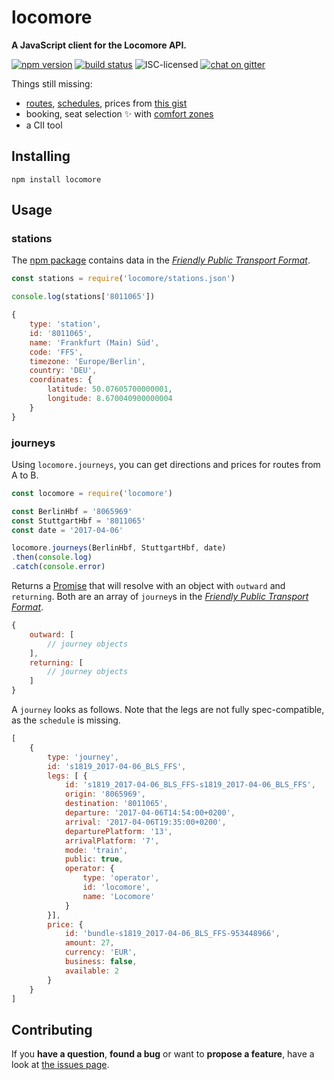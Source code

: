 # locomore

**A JavaScript client for the Locomore API.**

[![npm version](https://img.shields.io/npm/v/locomore.svg)](https://www.npmjs.com/package/locomore)
[![build status](https://img.shields.io/travis/derhuerst/locomore.svg)](https://travis-ci.org/derhuerst/locomore)
![ISC-licensed](https://img.shields.io/github/license/derhuerst/locomore.svg)
[![chat on gitter](https://badges.gitter.im/derhuerst.svg)](https://gitter.im/derhuerst)

Things still missing:

- [routes](https://github.com/public-transport/friendly-public-transport-format/blob/master/docs/readme.md#route), [schedules](https://github.com/public-transport/friendly-public-transport-format/blob/master/docs/readme.md#schedule), prices from [this gist](https://gist.github.com/derhuerst/410d79ce2a8158705d7878e8af096577)
- booking, seat selection :sparkles: with [comfort zones](https://locomore.com/en/basic/)
- a ClI tool


## Installing

```shell
npm install locomore
```


## Usage

### stations

The [npm package](https://npmjs.com/locomore) contains data in the [*Friendly Public Transport Format*](https://github.com/public-transport/friendly-public-transport-format).

```js
const stations = require('locomore/stations.json')

console.log(stations['8011065'])
```

```js
{
	type: 'station',
	id: '8011065',
	name: 'Frankfurt (Main) Süd',
	code: 'FFS',
	timezone: 'Europe/Berlin',
	country: 'DEU',
	coordinates: {
		latitude: 50.07605700000001,
		longitude: 8.670040900000004
	}
}
```

### journeys

Using `locomore.journeys`, you can get directions and prices for routes from A to B.

```js
const locomore = require('locomore')

const BerlinHbf = '8065969'
const StuttgartHbf = '8011065'
const date = '2017-04-06'

locomore.journeys(BerlinHbf, StuttgartHbf, date)
.then(console.log)
.catch(console.error)
```

Returns a [Promise](https://developer.mozilla.org/en-US/docs/Web/JavaScript/Reference/Global_Objects/promise) that will resolve with an object with `outward` and `returning`. Both are an array of `journey`s in the [*Friendly Public Transport Format*](https://github.com/public-transport/friendly-public-transport-format).

```js
{
	outward: [
		// journey objects
	],
	returning: [
		// journey objects
	]
}
```

A `journey` looks as follows. Note that the legs are not fully spec-compatible, as the `schedule` is missing.

```js
[
	{
		type: 'journey',
		id: 's1819_2017-04-06_BLS_FFS',
		legs: [ {
			id: 's1819_2017-04-06_BLS_FFS-s1819_2017-04-06_BLS_FFS',
			origin: '8065969',
			destination: '8011065',
			departure: '2017-04-06T14:54:00+0200',
			arrival: '2017-04-06T19:35:00+0200',
			departurePlatform: '13',
			arrivalPlatform: '7',
			mode: 'train',
			public: true,
			operator: {
				type: 'operator',
				id: 'locomore',
				name: 'Locomore'
			}
		}],
		price: {
			id: 'bundle-s1819_2017-04-06_BLS_FFS-953448966',
			amount: 27,
			currency: 'EUR',
			business: false,
			available: 2
		}
	}
]
```


## Contributing

If you **have a question**, **found a bug** or want to **propose a feature**, have a look at [the issues page](https://github.com/derhuerst/locomore/issues).

